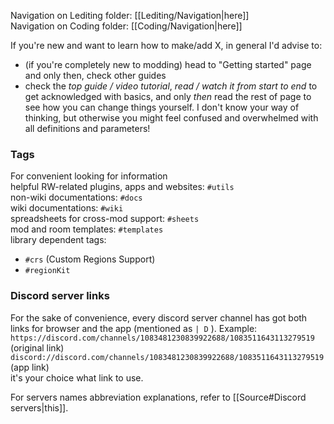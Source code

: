 Navigation on Lediting folder: [[Lediting/Navigation|here]]  
Navigation on Coding folder: [[Coding/Navigation|here]]

If you're new and want to learn how to make/add X, in general I'd advise to:
- (if you're completely new to modding) head to "Getting started" page and only then, check other guides
- check the *top guide / video tutorial*, *read / watch it from start to end* to get acknowledged with basics, and only *then* read the rest of page to see how you can change things yourself. I don't know your way of thinking, but otherwise you might feel confused and overwhelmed with all definitions and parameters!

### Tags  
For convenient looking for information  
helpful RW-related plugins, apps and websites: `#utils`  
non-wiki documentations: `#docs`  
wiki documentations: `#wiki`  
spreadsheets for cross-mod support: `#sheets`  
mod and room templates: `#templates`  
library dependent tags:   
- `#crs` (Custom Regions Support)  
- `#regionKit`

### Discord server links  
For the sake of convenience, every discord server channel has got both links for browser and the app (mentioned as ``| D`` ). Example:  
``https://discord.com/channels/1083481230839922688/1083511643113279519`` (original link)  
``discord://discord.com/channels/1083481230839922688/1083511643113279519`` (app link)  
it's your choice what link to use.

For servers names abbreviation explanations, refer to [[Source#Discord servers|this]].